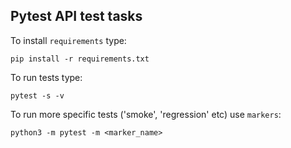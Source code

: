 ## Pytest API test tasks
To install `requirements` type: 
```
pip install -r requirements.txt
```
To run tests type:
```
pytest -s -v
```
To run more specific tests ('smoke', 'regression' etc) use `markers`:
```
python3 -m pytest -m <marker_name>
```
